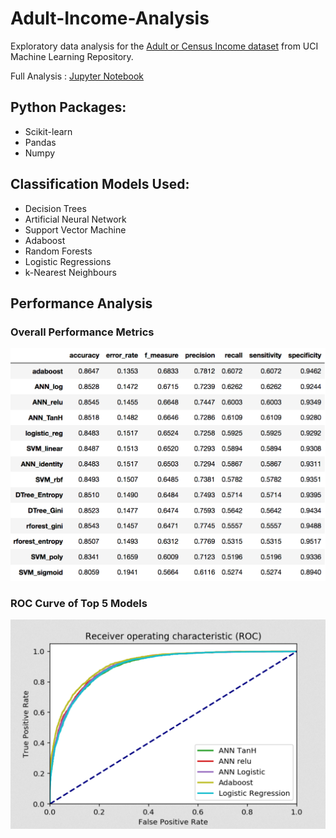 # Adult-Income-Analysis
Exploratory data analysis for the [Adult or Census Income dataset](https://archive.ics.uci.edu/ml/datasets/adult) from UCI Machine Learning Repository.

Full Analysis : [Jupyter Notebook](https://github.com/saravrajavelu/Adult-Income-Analysis/blob/master/Adult_Income_Analysis.ipynb)

## Python Packages:

* Scikit-learn
* Pandas
* Numpy

## Classification Models Used:

* Decision Trees
* Artificial Neural Network
* Support Vector Machine
* Adaboost
* Random Forests
* Logistic Regressions
* k-Nearest Neighbours


## Performance Analysis

### Overall Performance Metrics
![](/Graphs/Overall_Metrics.png?raw=true "Overall Performance Metrics")


### ROC Curve of Top 5 Models
![](/Graphs/ROC_Curve.png?raw=true "ROC Curve of Top 5 Models")
